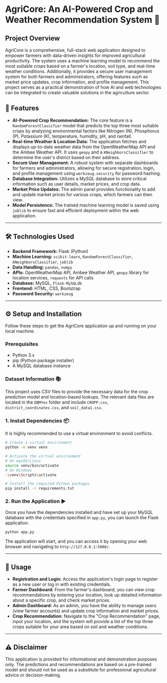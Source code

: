 # AgriCore: An AI-Powered Crop and Weather Recommendation System 🌾

## Project Overview

AgriCore is a comprehensive, full-stack web application designed to empower farmers with data-driven insights for improved agricultural productivity. The system uses a machine learning model to recommend the most suitable crops based on a farmer's location, soil type, and real-time weather conditions. Additionally, it provides a secure user management system for both farmers and administrators, offering features such as market price updates, crop information, and profile management. This project serves as a practical demonstration of how AI and web technologies can be integrated to create valuable solutions in the agriculture sector.

## 🚀 Features

  * **AI-Powered Crop Recommendation:** The core feature is a `RandomForestClassifier` model that predicts the top three most suitable crops by analyzing environmental factors like Nitrogen (N), Phosphorus (P), Potassium (K), temperature, humidity, pH, and rainfall.
  * **Real-time Weather & Location Data:** The application fetches and displays up-to-date weather data from the OpenWeatherMap API and the Ambee Weather API. It uses `geopy` and a `KNeighborsClassifier` to determine the user's district based on their address.
  * **Secure User Management:** A robust system with separate dashboards for farmers and administrators, allowing for secure registration, login, and profile management using `werkzeug.security` for password hashing.
  * **Database Integration:** Utilizes a MySQL database to store critical information such as user details, market prices, and crop data.
  * **Market Price Updates:** The admin panel provides functionality to add and update market prices for various crops, which farmers can then view.
  * **Model Persistence:** The trained machine learning model is saved using `joblib` to ensure fast and efficient deployment within the web application.

-----

## 🛠️ Technologies Used

  * **Backend Framework:** Flask (Python)
  * **Machine Learning:** `scikit-learn`, `RandomForestClassifier`, `KNeighborsClassifier`, `joblib`
  * **Data Handling:** `pandas`, `numpy`
  * **APIs:** OpenWeatherMap API, Ambee Weather API, `geopy` library for location services, `requests` for API calls
  * **Database:** MySQL, `Flask-MySQLdb`
  * **Frontend:** HTML, CSS, Bootstrap
  * **Password Security:** `werkzeug`

-----

## ⚙️ Setup and Installation

Follow these steps to get the AgriCore application up and running on your local machine.

### Prerequisites

  * Python 3.x
  * pip (Python package installer)
  * A MySQL database instance

### Dataset Information 📚

This project uses CSV files to provide the necessary data for the crop prediction model and location-based lookups. The relevant data files are located in the `DBMYes` folder and include `CROPP.csv`, `district_coordinates.csv`, and `soil_data1.csv`.

### 1\. Install Dependencies 📦

It is highly recommended to use a virtual environment to avoid conflicts.

```bash
# Create a virtual environment
python -m venv venv

# Activate the virtual environment
# On macOS/Linux
source venv/bin/activate
# On Windows
.\venv\Scripts\activate

# Install the required Python packages
pip install -r requirements.txt
```

### 2\. Run the Application ▶️

Once you have the dependencies installed and have set up your MySQL database with the credentials specified in `app.py`, you can launch the Flask application.

```bash
python app.py
```

The application will start, and you can access it by opening your web browser and navigating to `http://127.0.0.1:5000/`.

-----

## 💬 Usage

  * **Registration and Login:** Access the application's login page to register as a new user or log in with existing credentials.
  * **Farmer Dashboard:** From the farmer's dashboard, you can view crop recommendations by entering your location, look up detailed information about a specific crop, and check market prices.
  * **Admin Dashboard:** As an admin, you have the ability to manage users (view farmer accounts) and update crop information and market prices.
  * **Crop Recommendation:** Navigate to the "Crop Recommendation" page, input your location, and the system will provide a list of the top three crops suitable for your area based on soil and weather conditions.

-----

## ⚠️ Disclaimer

This application is provided for informational and demonstration purposes only. The predictions and recommendations are based on a pre-trained model and should not be used as a substitute for professional agricultural advice or decision-making.

